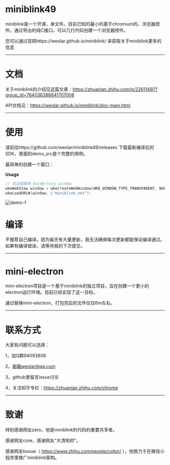 # miniblink49

miniblink是一个开源、单文件、目前已知的最小的基于chromium的，浏览器控件。通过导出的纯C接口，可以几行代码创建一个浏览器控件。

您可以通过官网https://weolar.github.io/miniblink/ 来获取关于miniblink更多的信息

----

# 文档

关于miniblink的介绍见这篇文章：https://zhuanlan.zhihu.com/p/22611497?group_id=764036386641707008

API文档见：https://weolar.github.io/miniblink/doc-main.html 

----

# 使用
请前往https://github.com/weolar/miniblink49/releases 下载最新编译后的SDK，里面的demo_src是个完整的用例。

最简单的创建一个窗口：

**Usage**

```cpp
// 无边框窗体 borderless window
wkeWebView window = wkeCreateWebWindow(WKE_WINDOW_TYPE_TRANSPARENT, NULL, 0, 0, 640, 480);  
wkeLoadURLW(window, L"miniblink.net");
```
![demo-1](https://weolar.github.io/miniblink/assets/images/demo-0.gif)

# 编译

不推荐自己编译。因为每天有大量更新，我无法确保每次更新都能保证编译通过。如果有编译错误，请等待我的下次提交。

----

# mini-electron

mini-electron项目是一个基于miniblink的独立项目，旨在创建一个更小的electron运行环境。目前已经实现了这一目标。

通过替换mini-electron，打包完后的文件仅仅6m左右。

----

# 联系方式

大家有问题可以选择：

1，加Q群94093808

2，邮箱weolar@qq.com

3，github里留言issue讨论

4，关注知乎专栏：https://zhuanlan.zhihu.com/chrome

----

# 致谢

特别感谢网友zero，他是miniblink的代码的重要共享者。

感谢网友core，感谢网友“大清知府”。

感谢网友boxue（ https://www.zhihu.com/people/coltor/ ），他致力于在微信小程序里推广miniblink架构。


